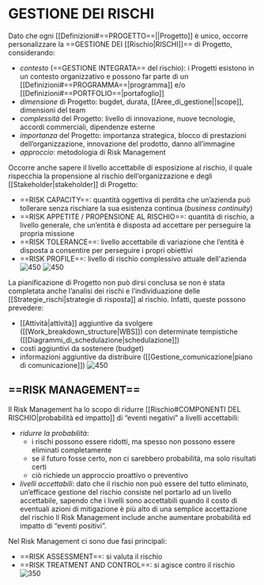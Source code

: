 # GESTIONE DEI RISCHI
Dato che ogni [[Definizioni#==PROGETTO==||Progetto]] è unico, occorre personalizzare la ==GESTIONE DEI [[Rischio|RISCHI]]== di Progetto, considerando:
- _contesto_ (==GESTIONE INTEGRATA== del rischio): i Progetti esistono in un contesto organizzativo e possono far parte di un [[Definizioni#==PROGRAMMA==|programma]] e/o [[Definizioni#==PORTFOLIO==|portafoglio]]
- _dimensione_ di Progetto: bugdet, durata, [[Aree_di_gestione||scope]], dimensioni del team
- _complessità_ del Progetto: livello di innovazione, nuove tecnologie, accordi commerciali, dipendenze esterne
- _importanza_ del Progetto: importanza strategica, blocco di prestazioni dell’organizzazione, innovazione del prodotto, danno all’immagine 
- _approccio_: metodologia di Risk Management

Occorre anche sapere il livello accettabile di esposizione al rischio, il quale rispecchia la propensione al rischio dell’organizzazione e degli [[Stakeholder|stakeholder]] di Progetto:
- ==RISK CAPACITY==: quantità oggettiva di perdita che un’azienda può tollerare senza rischiare la sua esistenza continua (_business continuity_)
- ==RISK APPETITE / PROPENSIONE AL RISCHIO==: quantità di rischio, a livello generale, che un’entità è disposta ad accettare per perseguire la propria missione
- ==RISK TOLERANCE==: livello accettabile di variazione che l’entità è disposta a consentire per perseguire i propri obiettivi
- ==RISK PROFILE==: livello di rischio complessivo attuale dell'azienda
![450](rischi_livelli.png)
![450](rischi_livelli2.png)

La pianificazione di Progetto non può dirsi conclusa se non è stata completata anche l’analisi dei rischi e l’individuazione delle [[Strategie_rischi|strategie di risposta]] al rischio. Infatti, queste possono prevedere:
- [[Attività|attività]] aggiuntive da svolgere ([[Work_breakdown_structure|WBS]]) con determinate tempistiche ([[Diagrammi_di_schedulazione|schedulazione]])
- costi aggiuntivi da sostenere (budget)
- informazioni aggiuntive da distribuire ([[Gestione_comunicazione|piano di comunicazione]])
![450](gestione_rischi.png)

## ==RISK MANAGEMENT==
Il Risk Management ha lo scopo di ridurre [[Rischio#COMPONENTI DEL RISCHIO|probabilità ed impatto]] di “eventi negativi” a livelli accettabili:
- _ridurre la probabilità_:
	- i rischi possono essere ridotti, ma spesso non possono essere eliminati completamente
	- se il futuro fosse certo, non ci sarebbero probabilità, ma solo risultati certi
	- ciò richiede un approccio proattivo o preventivo
- _livelli accettabili_:
	dato che il rischio non può essere del tutto eliminato, un’efficace gestione del rischio consiste nel portarlo ad un livello accettabile, sapendo che i livelli sono accettabili quando il costo di eventuali azioni di mitigazione è più alto di una semplice accettazione del rischio
Il Risk Management include anche aumentare probabilità ed impatto di “eventi positivi”.

Nel Risk Management ci sono due fasi principali:
- ==RISK ASSESSMENT==: si valuta il rischio
- ==RISK TREATMENT AND CONTROL==: si agisce contro il rischio
![350](risk_management.png)
